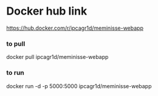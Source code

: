 # Docker hub link
https://hub.docker.com/r/ipcagr1d/meminisse-webapp

### to pull
docker pull ipcagr1d/meminisse-webapp

### to run
docker run -d -p 5000:5000 ipcagr1d/meminisse-webapp
